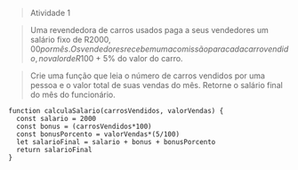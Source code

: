 >Atividade 1

> Uma revendedora de carros usados paga a seus vendedores um salário fixo de R$2000,00 por mês. Os vendedores recebem uma comissão para cada carro vendido, no valor de R$100 + 5% do valor do carro.

>Crie uma função que leia o número de carros vendidos por uma pessoa e o valor total de suas vendas do mês. Retorne o salário final do mês do funcionário.

```
function calculaSalario(carrosVendidos, valorVendas) {
  const salario = 2000
  const bonus = (carrosVendidos*100)
  const bonusPorcento = valorVendas*(5/100)
  let salarioFinal = salario + bonus + bonusPorcento
  return salarioFinal
}
```